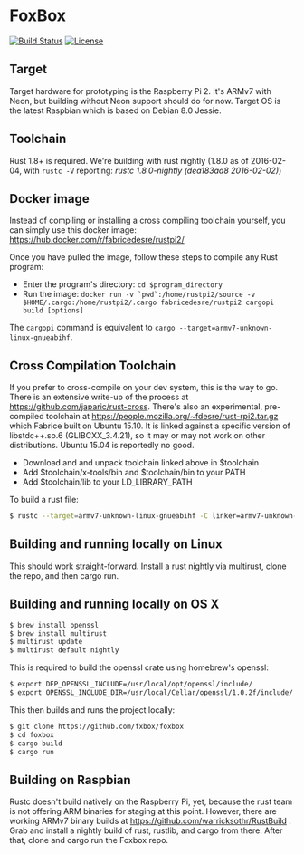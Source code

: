 FoxBox
======

[![Build Status](https://travis-ci.org/fxbox/foxbox.svg?branch=master)](https://travis-ci.org/fxbox/foxbox)
[![License](https://img.shields.io/badge/license-MPL2-blue.svg)](https://raw.githubusercontent.com/fxbox/foxbox/master/LICENSE)


## Target

Target hardware for prototyping is the Raspberry Pi 2. It's ARMv7 with Neon, but building without Neon support should do for now. Target OS is the latest Raspbian which is based on Debian 8.0 Jessie.


## Toolchain

Rust 1.8+ is required. We're building with rust nightly (1.8.0 as of 2016-02-04, with ```rustc -V``` reporting: *rustc 1.8.0-nightly (dea183aa8 2016-02-02)*)

## Docker image

Instead of compiling or installing a cross compiling toolchain yourself, you can simply use this docker image: https://hub.docker.com/r/fabricedesre/rustpi2/

Once you have pulled the image, follow these steps to compile any Rust program:
* Enter the program's directory: `cd $program_directory`
* Run the image: ``docker run -v `pwd`:/home/rustpi2/source -v $HOME/.cargo:/home/rustpi2/.cargo fabricedesre/rustpi2 cargopi build [options]``

The `cargopi` command is equivalent to `cargo --target=armv7-unknown-linux-gnueabihf`.

## Cross Compilation Toolchain

If you prefer to cross-compile on your dev system, this is the way to go. There is an extensive write-up of the process at https://github.com/japaric/rust-cross. There's also an experimental, pre-compiled toolchain at 
https://people.mozilla.org/~fdesre/rust-rpi2.tar.gz which Fabrice built on Ubuntu 15.10. It is linked against a specific version of libstdc++.so.6 (GLIBCXX_3.4.21), so it may or may not work on other distributions. Ubuntu 15.04 is reportedly no good.

 * Download and and unpack toolchain linked above in $toolchain
 * Add $toolchain/x-tools/bin and $toolchain/bin to your PATH
 * Add $toolchain/lib to your LD_LIBRARY_PATH

To build a rust file:

``` bash
$ rustc --target=armv7-unknown-linux-gnueabihf -C linker=armv7-unknown-linux-gnueabihf-g++ hello.rs
```

## Building and running locally on Linux

This should work straight-forward. Install a rust nightly via multirust, clone the repo, and then cargo run.


## Building and running locally on OS X

``` bash
$ brew install openssl
$ brew install multirust
$ multirust update
$ multirust default nightly
```

This is required to build the openssl crate using homebrew's openssl:

``` bash
$ export DEP_OPENSSL_INCLUDE=/usr/local/opt/openssl/include/
$ export OPENSSL_INCLUDE_DIR=/usr/local/Cellar/openssl/1.0.2f/include/
```

This then builds and runs the project locally:

``` bash
$ git clone https://github.com/fxbox/foxbox
$ cd foxbox
$ cargo build
$ cargo run
```


## Building on Raspbian

Rustc doesn't build natively on the Raspberry Pi, yet, because the rust team is not offering ARM binaries for staging at this point. However, there are working ARMv7 binary builds at https://github.com/warricksothr/RustBuild . Grab and install a nightly build of rust, rustlib, and cargo from there. After that, clone and cargo run the Foxbox repo.
